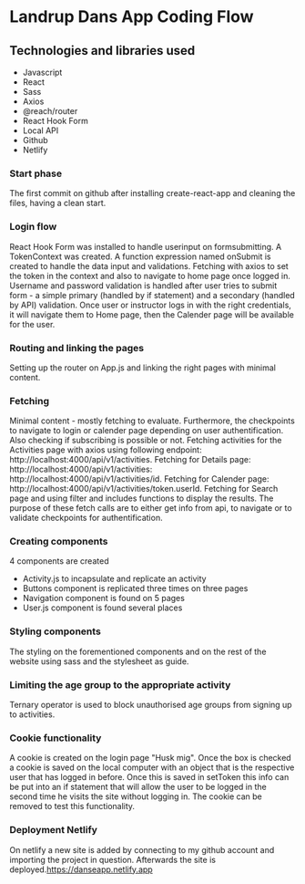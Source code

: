 # Landrup Dans App Coding Flow

## Technologies and libraries used

- Javascript
- React
- Sass
- Axios
- @reach/router
- React Hook Form
- Local API
- Github
- Netlify

### Start phase
The first commit on github after installing create-react-app and cleaning the files, having a clean start.
### Login flow
React Hook Form was installed to handle userinput on formsubmitting. A TokenContext was created. A function expression named onSubmit is created to handle the data input and validations. Fetching with axios to set the token in the context and also to navigate to home page once logged in. Username and password validation is handled after user tries to submit form - a simple primary (handled by if statement) and a secondary (handled by API) validation. Once user or instructor logs in with the right credentials, it will navigate them to Home page, then the Calender page will be available for the user.
### Routing and linking the pages
Setting up the router on App.js and linking the right pages with minimal content. 
### Fetching
Minimal content - mostly fetching to evaluate. Furthermore, the checkpoints to navigate to login or calender page depending on user authentification. Also checking if subscribing is possible or not. Fetching activities for the Activities page with axios using following endpoint: http://localhost:4000/api/v1/activities. Fetching for Details page: http://localhost:4000/api/v1/activities: http://localhost:4000/api/v1/activities/id. Fetching for Calender page: http://localhost:4000/api/v1/activities/token.userId. Fetching for Search page and using filter and includes functions to display the results. The purpose of these fetch calls are to either get info from api, to navigate or to validate checkpoints for authentification. 
### Creating components
4 components are created
- Activity.js to incapsulate and replicate an activity
- Buttons component is replicated three times on three pages
- Navigation component is found on 5 pages
- User.js component is found several places
### Styling components
The styling on the forementioned components and on the rest of the website using sass and the stylesheet as guide.
### Limiting the age group to the appropriate activity
Ternary operator is used to block unauthorised age groups from signing up to activities.
### Cookie functionality
A cookie is created on the login page "Husk mig". Once the box is checked a cookie is saved on the local computer with an object that is the respective user that has logged in before. Once this is saved in setToken this info can be put into an if statement that will allow the user to be logged in the second time he visits the site without logging in. The cookie can be removed to test this functionality. 
### Deployment Netlify
On netlify a new site is added by connecting to my github account and importing the project in question. Afterwards the site is deployed.https://danseapp.netlify.app



